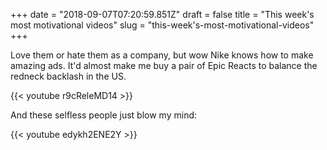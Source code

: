 +++
date = "2018-09-07T07:20:59.851Z"
draft = false
title = "This week's most motivational videos"
slug = "this-week's-most-motivational-videos"
+++

Love them or hate them as a company, but wow Nike knows how to make amazing ads. It'd almost make me buy a pair of Epic Reacts to balance the redneck backlash in the US.  
  
{{< youtube r9cReleMD14 >}}  

  

And these selfless people just blow my mind:

  

{{< youtube  edykh2ENE2Y >}}